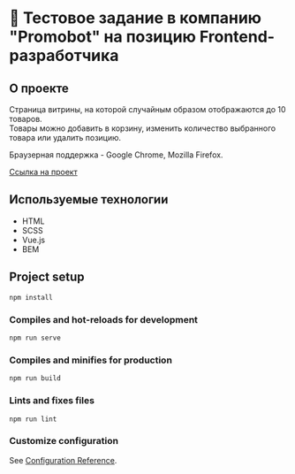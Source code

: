 # 🤖 Тестовое задание в компанию "Promobot" на позицию Frontend-разработчика

## О проекте
Страница витрины, на которой случайным образом отображаются до 10 товаров.  
Товары можно добавить в корзину, изменить количество выбранного товара или удалить позицию.

Браузерная поддержка - Google Chrome, Mozilla Firefox.

[Ссылка на проект](https://pavel-nyukalo.github.io/promobot-test/)

## Используемые технологии
* HTML
* SCSS
* Vue.js
* BEM

## Project setup
```
npm install
```

### Compiles and hot-reloads for development
```
npm run serve
```

### Compiles and minifies for production
```
npm run build
```

### Lints and fixes files
```
npm run lint
```

### Customize configuration
See [Configuration Reference](https://cli.vuejs.org/config/).
